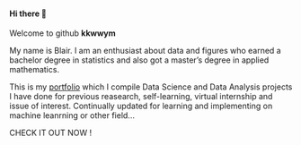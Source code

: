 #### Hi there 🤗
Welcome to github __kkwwym__

My name is Blair. I am an enthusiast about data and figures who earned a bachelor degree in statistics and also got a master’s degree in applied mathematics.

This is my [portfolio](https://github.com/kkwwym/Portfolio) which I compile Data Science and Data Analysis projects I have done for previous reasearch, self-learning, virtual internship and issue of interest. Continually updated for learning and implementing on machine leanrning or other field...

CHECK IT OUT NOW !




<!--
**kkwwym/kkwwym** is a ✨ _special_ ✨ repository because its `README.md` (this file) appears on your GitHub profile.

I got / earned a bachelor degree in medicine from / at NTU.
I completed my bachelor degree in medicine at NTU.

some results from some hacks from hackathons and unpublished results from my previous research.
This Portfolio is a compilation of all the Data Science and Data Analysis projects I have done for academic, self-learning and hobby purposes. 
This portfolio also contains my Achievements, skills, and certificates. It is updated on the regular basis.


- 🔭 I’m currently working on ...
- 🌱 I’m currently learning ...
- 👯 I’m looking to collaborate on ...
- 🤔 I’m looking for help with ...
- 💬 Ask me about ...
- 📫 How to reach me: ...
- 😄 Pronouns: ...
- ⚡ Fun fact: ...
-->
